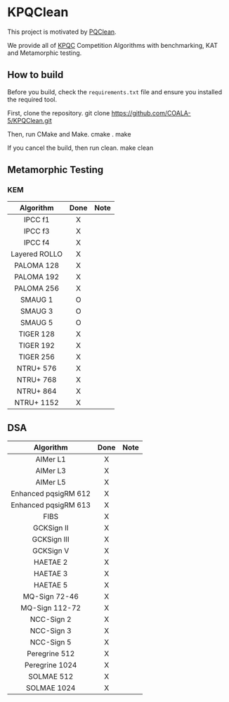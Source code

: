 # KPQClean

This project is motivated by [PQClean](https://github.com/PQClean/PQClean).

We provide all of [KPQC](https://www.kpqc.or.kr/competition.html) Competition Algorithms with benchmarking, KAT and Metamorphic testing.

## How to build
Before you build, check the ```requirements.txt``` file and ensure you installed the required tool.

First, clone the repository.
    git clone https://github.com/COALA-5/KPQClean.git

Then, run CMake and Make.
    cmake .
    make

If you cancel the build, then run clean.
    make clean


## Metamorphic Testing
### KEM
|Algorithm|Done|Note|
|:---:|:---:|:---:|
|IPCC f1|X||
|IPCC f3|X||
|IPCC f4|X||
|Layered ROLLO|X||
|PALOMA 128|X||
|PALOMA 192|X||
|PALOMA 256|X||
|SMAUG 1|O||
|SMAUG 3|O||
|SMAUG 5|O||
|TIGER 128|X||
|TIGER 192|X||
|TIGER 256|X||
|NTRU+ 576|X||
|NTRU+ 768|X||
|NTRU+ 864|X||
|NTRU+ 1152|X||

## DSA
|Algorithm|Done|Note|
|:---:|:---:|:---:|
|AIMer L1|X||
|AIMer L3|X||
|AIMer L5|X||
|Enhanced pqsigRM 612|X||
|Enhanced pqsigRM 613|X||
|FIBS|X||
|GCKSign II|X||
|GCKSign III|X||
|GCKSign V|X||
|HAETAE 2|X||
|HAETAE 3|X||
|HAETAE 5|X||
|MQ-Sign 72-46|X||
|MQ-Sign 112-72|X||
|NCC-Sign 2|X||
|NCC-Sign 3|X||
|NCC-Sign 5|X||
|Peregrine 512|X||
|Peregrine 1024|X||
|SOLMAE 512|X||
|SOLMAE 1024|X||


